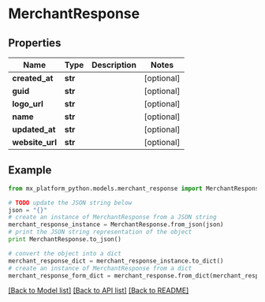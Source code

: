 # MerchantResponse


## Properties
Name | Type | Description | Notes
------------ | ------------- | ------------- | -------------
**created_at** | **str** |  | [optional] 
**guid** | **str** |  | [optional] 
**logo_url** | **str** |  | [optional] 
**name** | **str** |  | [optional] 
**updated_at** | **str** |  | [optional] 
**website_url** | **str** |  | [optional] 

## Example

```python
from mx_platform_python.models.merchant_response import MerchantResponse

# TODO update the JSON string below
json = "{}"
# create an instance of MerchantResponse from a JSON string
merchant_response_instance = MerchantResponse.from_json(json)
# print the JSON string representation of the object
print MerchantResponse.to_json()

# convert the object into a dict
merchant_response_dict = merchant_response_instance.to_dict()
# create an instance of MerchantResponse from a dict
merchant_response_form_dict = merchant_response.from_dict(merchant_response_dict)
```
[[Back to Model list]](../README.md#documentation-for-models) [[Back to API list]](../README.md#documentation-for-api-endpoints) [[Back to README]](../README.md)


